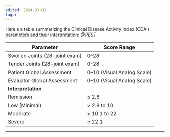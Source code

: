 ```yaml
---
edited: 2024-03-02
tags:
---
```

Here's a table summarizing the Clinical Disease Activity Index (CDAI) parameters and their interpretation:
*@PEST*

| Parameter                      | Score Range                |
| ------------------------------ | -------------------------- |
| Swollen Joints (28-joint exam) | 0–28                       |
| Tender Joints (28-joint exam)  | 0–28                       |
| Patient Global Assessment      | 0–10 (Visual Analog Scale) |
| Evaluator Global Assessment    | 0–10 (Visual Analog Scale) |
| **Interpretation**             |                            |
| Remission                      | ≤ 2.8                      |
| Low (Minimal)                  | > 2.8 to 10                |
| Moderate                       | > 10.1 to 22               |
| Severe                         | ≥ 22.1                     |


---
